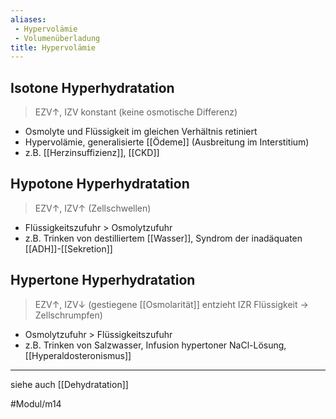 ```yaml
---
aliases:
 - Hypervolämie
 - Volumenüberladung
title: Hypervolämie
---
```


## Isotone Hyperhydratation
> EZV↑, IZV konstant (keine osmotische Differenz)

- Osmolyte und Flüssigkeit im gleichen Verhältnis retiniert
- Hypervolämie, generalisierte [[Ödeme]] (Ausbreitung im Interstitium)
- z.B. [[Herzinsuffizienz]], [[CKD]]

## Hypotone Hyperhydratation
> EZV↑, IZV↑ (Zellschwellen)

- Flüssigkeitszufuhr > Osmolytzufuhr 
- z.B. Trinken von destilliertem [[Wasser]], Syndrom der inadäquaten [[ADH]]-[[Sekretion]]

## Hypertone Hyperhydratation
> EZV↑, IZV↓ (gestiegene [[Osmolarität]] entzieht IZR Flüssigkeit → Zellschrumpfen)

- Osmolytzufuhr > Flüssigkeitszufuhr
- z.B. Trinken von Salzwasser, Infusion hypertoner NaCl-Lösung, [[Hyperaldosteronismus]]

---
siehe auch [[Dehydratation]]

#Modul/m14 